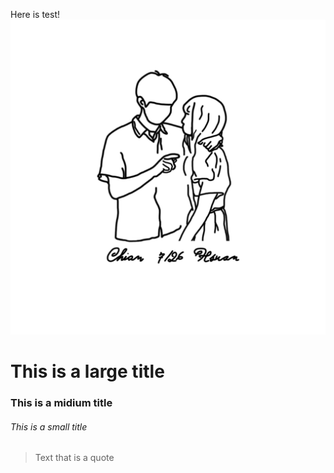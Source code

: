 Here is test!
![image](https://github.com/ZiChien/test/blob/9930cb54022c3edd6ff2e4ee936f073e8224fdc5/mybabe_v2.png)


# This is a large title
### This is a midium title
###### This is a small title

> Text that is a quote
